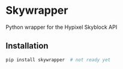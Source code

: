 # Skywrapper

Python wrapper for the Hypixel Skyblock API

## Installation
```bash
pip install skywrapper  # not ready yet
```
